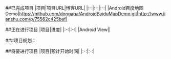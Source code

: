##已完成项目
|项目|项目URL|博客URL|
|:-:|:-:|:-:|
|Android百度地图Demo|https://github.com/dongaqa/AndroidBaiduMapDemo.git|http://www.jianshu.com/p/75562c425bef|


##正在进行项目
|项目|进度|
|:-:|:-:|
|Android View||

###项目规划：

##将要进行项目
|项目|预计开始时间|
|:-:|:-:|
